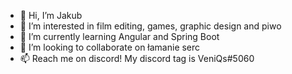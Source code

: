- 👋 Hi, I’m Jakub
- 👀 I’m interested in film editing, games, graphic design and piwo
- 🌱 I’m currently learning Angular and Spring Boot
- 💞️ I’m looking to collaborate on łamanie serc
- 📫 Reach me on discord! My discord tag is VeniQs#5060
